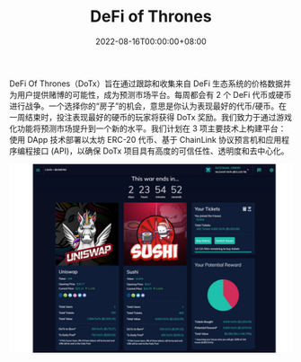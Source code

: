 ﻿---
title: "DeFi of Thrones"
description: "DeFi of Thrones ($DoTx) 是一个市场预测平台 - 它允许您投注您最喜欢的加密项目。"
date: 2022-08-16T00:00:00+08:00
lastmod: 2022-08-16T00:00:00+08:00
draft: false
authors: ["boogArno"]
featuredImage: "defi-of-thrones.png"
tags: ["NFT Games","DeFi of Thrones"]
categories: ["nfts"]
nfts: ["NFT Games"]
blockchain: "Polygon"
website: "https://defiofthrones.io/"
twitter: "https://twitter.com/DefiOfThrones"
discord: "https://discord.com/invite/FhTt85c"
telegram: ""
github: ""
youtube: ""
twitch: ""
facebook: "https://www.facebook.com/DefiOfThrones"
instagram: ""
reddit: ""
medium: "https://medium.com/@defiofthrones"
steam: ""
gitbook: ""
googleplay: ""
appstore: ""
status: "Live"
weight: 
lightgallery: true
toc: true
pinned: false
recommend: false
recommend1: false
---
DeFi Of Thrones（DoTx）旨在通过跟踪和收集来自 DeFi 生态系统的价格数据并为用户提供赌博的可能性，成为预测市场平台。每周都会有 2 个 DeFi 代币或硬币进行战争。一个选择你的“房子”的机会，意思是你认为表现最好的代币/硬币。在一周结束时，投注表现最好的硬币的玩家将获得 DoTx 奖励。我们致力于通过游戏化功能将预测市场提升到一个新的水平。我们计划在 3 项主要技术上构建平台：使用 DApp 技术部署以太坊 ERC-20 代币、基于 ChainLink 协议预言机和应用程序编程接口 (API)，以确保 DoTx 项目具有高度的可信任性、透明度和去中心化。

![defiofthrones-dapp-games-matic-image1_cb9041f5c82f6ff978f21e38a797f67d](defiofthrones-dapp-games-matic-image1_cb9041f5c82f6ff978f21e38a797f67d.png)